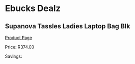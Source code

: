 
# Ebucks Dealz
## Supanova Tassles Ladies Laptop Bag Blk
[Product Page](https://www.ebucks.com/web/shop/productSelected.do?prodId=1218016044&catId=1218007340)

Price: R374.00

Savings: 


	